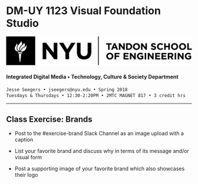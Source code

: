 # DM-UY 1123 Visual Foundation Studio
![NYU](nyu_soe_logo.png)
#### Integrated Digital Media • Technology, Culture & Society Department 
    Jesse Seegers • jseegers@nyu.edu • Spring 2018 
    Tuesdays & Thursdays • 12:30-2:20PM • 2MTC MAGNET 817 • 3 credit hrs
---

## Class Exercise: Brands

* Post to the #exercise-brand Slack Channel as an image upload with a caption

* List your favorite brand and discuss why in terms of its message and/or visual form

* Post a supporting image of your favorite brand which also showcases their logo


